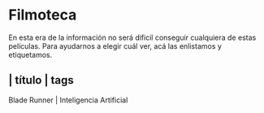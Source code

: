 
# Filmoteca

En esta era de la información no será dificil conseguir cualquiera de estas películas. Para ayudarnos a elegir cuál ver, acá las enlistamos y etiquetamos.

| título                        | tags
-----------------------------------------------------
Blade Runner                    | Inteligencia Artificial
